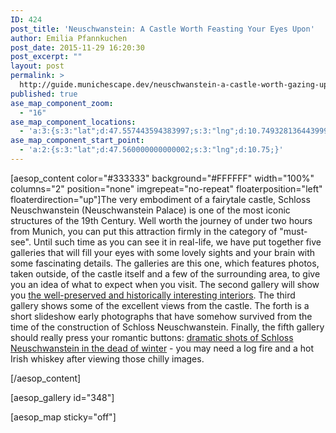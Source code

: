 ```yaml
---
ID: 424
post_title: 'Neuschwanstein: A Castle Worth Feasting Your Eyes Upon'
author: Emilia Pfannkuchen
post_date: 2015-11-29 16:20:30
post_excerpt: ""
layout: post
permalink: >
  http://guide.munichescape.dev/neuschwanstein-a-castle-worth-gazing-upon/
published: true
ase_map_component_zoom:
  - "16"
ase_map_component_locations:
  - 'a:3:{s:3:"lat";d:47.557443594383997;s:3:"lng";d:10.749328136443999;s:5:"title";s:14:"Location Title";}'
ase_map_component_start_point:
  - 'a:2:{s:3:"lat";d:47.560000000000002;s:3:"lng";d:10.75;}'
---
```

[aesop_content color="#333333" background="#FFFFFF" width="100%" columns="2" position="none" imgrepeat="no-repeat" floaterposition="left" floaterdirection="up"]The very embodiment of a fairytale castle, Schloss Neuschwanstein (Neuschwanstein Palace) is one of the most iconic structures of the 19th Century. Well worth the journey of under two hours from Munich, you can put this attraction firmly in the category of "must-see". Until such time as you can see it in real-life, we have put together five galleries that will fill your eyes with some lovely sights and your brain with some fascinating details. The galleries are this one, which features photos, taken outside, of the castle itself and a few of the surrounding area, to give you an idea of what to expect when you visit. The second gallery will show you <a href="http://guide.munichescape.dev/inside-neuschwanstein-castle/">the well-preserved and historically interesting interiors</a>. The third gallery shows some of the excellent views from the castle. The forth is a short slideshow early photographs that have somehow survived from the time of the construction of Schloss Neuschwanstein. Finally, the fifth gallery should really press your romantic buttons: <a href="http://guide.munichescape.dev/a-winter-fairytale-neuschwanstein-castle-in-the-snow-and-fog/">dramatic shots of Schloss Neuschwanstein in the dead of winter</a> - you may need a log fire and a hot Irish whiskey after viewing those chilly images.

[/aesop_content]

[aesop_gallery id="348"]

[aesop_map sticky="off"]